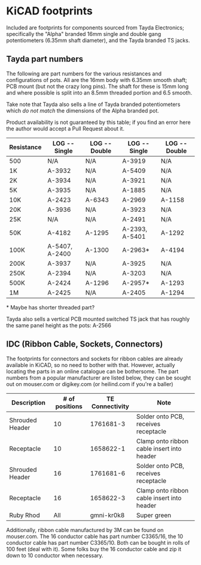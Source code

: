 # KiCAD footprints

Included are footprints for components sourced from Tayda Electronics; specifically the "Alpha" branded 16mm single and double gang potentiometers (6.35mm shaft diameter), and the Tayda branded TS jacks.


## Tayda part numbers

The following are part numbers for the various resistances and configurations of pots.
All are the 16mm body with 6.35mm smooth shaft; PCB mount (but not the crazy long pins).
The shaft for these is 15mm long and where possible is split into an 8.5mm threaded portion and 6.5 smooth.

Take note that Tayda also sells a line of Tayda branded potentiometers which _do not match_ the dimensions of the Alpha branded pot.

Product availability is not guaranteed by this table; if you find an error here the author would accept a Pull Request about it.

| Resistance | LOG -- Single   | LOG -- Double   | LOG -- Single   | LOG -- Double   |
|------------|-----------------|-----------------|-----------------|-----------------|
| 500        | N/A             | N/A             | A-3919          | N/A             |
| 1K         | A-3932          | N/A             | A-5409          | N/A             |
| 2K         | A-3934          | N/A             | A-3921          | N/A             |
| 5K         | A-3935          | N/A             | A-1885          | N/A             |
| 10K        | A-2423          | A-6343          | A-2969          | A-1158          |
| 20K        | A-3936          | N/A             | A-3923          | N/A             |
| 25K        | N/A             | N/A             | A-2491          | N/A             |
| 50K        | A-4182          | A-1295          | A-2393, A-5401  | A-1292          |
| 100K       | A-5407, A-2400  | A-1300          | A-2963*         | A-4194          |
| 200K       | A-3937          | N/A             | A-3925          | N/A             |
| 250K       | A-2394          | N/A             | A-3203          | N/A             |
| 500K       | A-2424          | A-1296          | A-2957*         | A-1293          |
| 1M         | A-2425          | N/A             | A-2405          | A-1294          |

\* Maybe has shorter threaded part?


Tayda also sells a vertical PCB mounted switched TS jack that has roughly the same panel height as the pots: A-2566


## IDC (Ribbon Cable, Sockets, Connectors)

The footprints for connectors and sockets for ribbon cables are already available in KiCAD, so no need to bother with that.
However, actually locating the parts in an online catalogue can be bothersome.
The part numbers from a popular manufacturer are listed below, they can be sought out on mouser.com or digikey.com (or heilind.com if you're a baller)

| Description     | # of positions | TE Connectivity | Note                                       |
|-----------------|----------------|-----------------|--------------------------------------------|
| Shrouded Header | 10             | 1761681-3       | Solder onto PCB, receives receptacle       |
| Receptacle      | 10             | 1658622-1       | Clamp onto ribbon cable insert into header |
| Shrouded Header | 16             | 1761681-6       | Solder onto PCB, receives receptacle       |
| Receptacle      | 16             | 1658622-3       | Clamp onto ribbon cable insert into header |
| Ruby Rhod       | All            | gmni-kr0k8      | Super green                                |


Additionally, ribbon cable manufactured by 3M can be found on mouser.com.
The 16 conductor cable has part number C3365/16, the 10 conductor cable has part number C3365/10.
Both can be bought in rolls of 100 feet (deal with it).
Some folks buy the 16 conductor cable and zip it down to 10 conductor when necessary.
